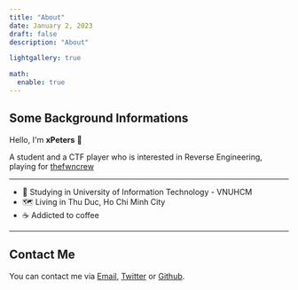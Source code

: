 ```yaml
---
title: "About"
date: January 2, 2023
draft: false
description: "About"

lightgallery: true

math:
  enable: true
---
```


## Some Background Informations
Hello, I'm **xPeters** 👋

A student and a CTF player who is interested in Reverse Engineering, playing for [thefwncrew](https://ctftime.org/team/271196)

---

- 📖 Studying in University of Information Technology - VNUHCM
- 🗺 Living in Thu Duc, Ho Chi Minh City
- ☕ Addicted to coffee

---
## Contact Me

You can contact me via [Email](mailto:hieunguyendev2104@gmail.com), [Twitter](https://twitter.com/@peterclowncs) or [Github](https://github.com/clowncs).

